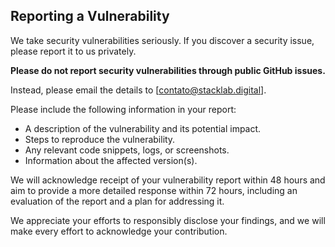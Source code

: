 ## Reporting a Vulnerability

We take security vulnerabilities seriously. If you discover a security issue, please report it to us privately.

**Please do not report security vulnerabilities through public GitHub issues.**

Instead, please email the details to [contato@stacklab.digital].

Please include the following information in your report:

*   A description of the vulnerability and its potential impact.
*   Steps to reproduce the vulnerability.
*   Any relevant code snippets, logs, or screenshots.
*   Information about the affected version(s).

We will acknowledge receipt of your vulnerability report within 48 hours and aim to provide a more detailed response within 72 hours, including an evaluation of the report and a plan for addressing it.

We appreciate your efforts to responsibly disclose your findings, and we will make every effort to acknowledge your contribution. 